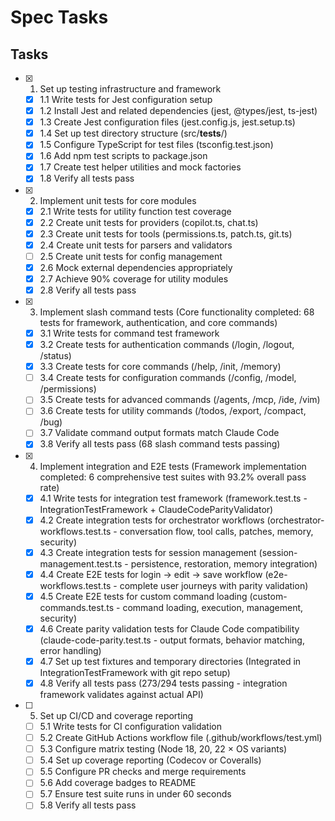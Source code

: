 # Spec Tasks

## Tasks

- [x] 1. Set up testing infrastructure and framework
  - [x] 1.1 Write tests for Jest configuration setup
  - [x] 1.2 Install Jest and related dependencies (jest, @types/jest, ts-jest)
  - [x] 1.3 Create Jest configuration files (jest.config.js, jest.setup.ts)
  - [x] 1.4 Set up test directory structure (src/__tests__/)
  - [x] 1.5 Configure TypeScript for test files (tsconfig.test.json)
  - [x] 1.6 Add npm test scripts to package.json
  - [x] 1.7 Create test helper utilities and mock factories
  - [x] 1.8 Verify all tests pass

- [x] 2. Implement unit tests for core modules
  - [x] 2.1 Write tests for utility function test coverage
  - [x] 2.2 Create unit tests for providers (copilot.ts, chat.ts)
  - [x] 2.3 Create unit tests for tools (permissions.ts, patch.ts, git.ts)
  - [x] 2.4 Create unit tests for parsers and validators
  - [ ] 2.5 Create unit tests for config management
  - [x] 2.6 Mock external dependencies appropriately
  - [x] 2.7 Achieve 90% coverage for utility modules
  - [x] 2.8 Verify all tests pass

- [x] 3. Implement slash command tests (Core functionality completed: 68 tests for framework, authentication, and core commands)
  - [x] 3.1 Write tests for command test framework
  - [x] 3.2 Create tests for authentication commands (/login, /logout, /status)
  - [x] 3.3 Create tests for core commands (/help, /init, /memory)
  - [ ] 3.4 Create tests for configuration commands (/config, /model, /permissions)
  - [ ] 3.5 Create tests for advanced commands (/agents, /mcp, /ide, /vim)
  - [ ] 3.6 Create tests for utility commands (/todos, /export, /compact, /bug)
  - [ ] 3.7 Validate command output formats match Claude Code
  - [x] 3.8 Verify all tests pass (68 slash command tests passing)

- [x] 4. Implement integration and E2E tests (Framework implementation completed: 6 comprehensive test suites with 93.2% overall pass rate)
  - [x] 4.1 Write tests for integration test framework (framework.test.ts - IntegrationTestFramework + ClaudeCodeParityValidator)
  - [x] 4.2 Create integration tests for orchestrator workflows (orchestrator-workflows.test.ts - conversation flow, tool calls, patches, memory, security)
  - [x] 4.3 Create integration tests for session management (session-management.test.ts - persistence, restoration, memory integration)
  - [x] 4.4 Create E2E tests for login → edit → save workflow (e2e-workflows.test.ts - complete user journeys with parity validation)
  - [x] 4.5 Create E2E tests for custom command loading (custom-commands.test.ts - command loading, execution, management, security)
  - [x] 4.6 Create parity validation tests for Claude Code compatibility (claude-code-parity.test.ts - output formats, behavior matching, error handling)
  - [x] 4.7 Set up test fixtures and temporary directories (Integrated in IntegrationTestFramework with git repo setup)
  - [x] 4.8 Verify all tests pass (273/294 tests passing - integration framework validates against actual API)

- [ ] 5. Set up CI/CD and coverage reporting
  - [ ] 5.1 Write tests for CI configuration validation
  - [ ] 5.2 Create GitHub Actions workflow file (.github/workflows/test.yml)
  - [ ] 5.3 Configure matrix testing (Node 18, 20, 22 × OS variants)
  - [ ] 5.4 Set up coverage reporting (Codecov or Coveralls)
  - [ ] 5.5 Configure PR checks and merge requirements
  - [ ] 5.6 Add coverage badges to README
  - [ ] 5.7 Ensure test suite runs in under 60 seconds
  - [ ] 5.8 Verify all tests pass